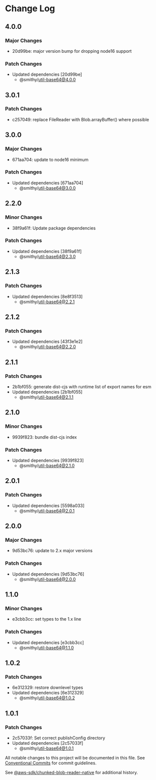 # Change Log

## 4.0.0

### Major Changes

- 20d99be: major version bump for dropping node16 support

### Patch Changes

- Updated dependencies [20d99be]
  - @smithy/util-base64@4.0.0

## 3.0.1

### Patch Changes

- c257049: replace FileReader with Blob.arrayBuffer() where possible

## 3.0.0

### Major Changes

- 671aa704: update to node16 minimum

### Patch Changes

- Updated dependencies [671aa704]
  - @smithy/util-base64@3.0.0

## 2.2.0

### Minor Changes

- 38f9a61f: Update package dependencies

### Patch Changes

- Updated dependencies [38f9a61f]
  - @smithy/util-base64@2.3.0

## 2.1.3

### Patch Changes

- Updated dependencies [8e8f3513]
  - @smithy/util-base64@2.2.1

## 2.1.2

### Patch Changes

- Updated dependencies [43f3e1e2]
  - @smithy/util-base64@2.2.0

## 2.1.1

### Patch Changes

- 2b1bf055: generate dist-cjs with runtime list of export names for esm
- Updated dependencies [2b1bf055]
  - @smithy/util-base64@2.1.1

## 2.1.0

### Minor Changes

- 9939f823: bundle dist-cjs index

### Patch Changes

- Updated dependencies [9939f823]
  - @smithy/util-base64@2.1.0

## 2.0.1

### Patch Changes

- Updated dependencies [5598a033]
  - @smithy/util-base64@2.0.1

## 2.0.0

### Major Changes

- 9d53bc76: update to 2.x major versions

### Patch Changes

- Updated dependencies [9d53bc76]
  - @smithy/util-base64@2.0.0

## 1.1.0

### Minor Changes

- e3cbb3cc: set types to the 1.x line

### Patch Changes

- Updated dependencies [e3cbb3cc]
  - @smithy/util-base64@1.1.0

## 1.0.2

### Patch Changes

- 6e312329: restore downlevel types
- Updated dependencies [6e312329]
  - @smithy/util-base64@1.0.2

## 1.0.1

### Patch Changes

- 2c57033f: Set correct publishConfig directory
- Updated dependencies [2c57033f]
  - @smithy/util-base64@1.0.1

All notable changes to this project will be documented in this file.
See [Conventional Commits](https://conventionalcommits.org) for commit guidelines.

See [@aws-sdk/chunked-blob-reader-native](https://github.com/aws/aws-sdk-js-v3/blob/main/packages/chunked-blob-reader-native/CHANGELOG.md) for additional history.
